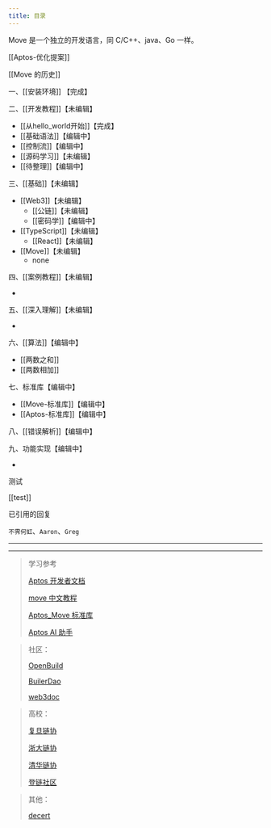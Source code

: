 ```yaml
---
title: 目录
---
```


Move 是一个独立的开发语言，同 C/C++、java、Go 一样。

[[Aptos-优化提案]]

[[Move 的历史]]

一、[[安装环境]] 【完成】

二、[[开发教程]]【未编辑】

- [[从hello_world开始]]【完成】
- [[基础语法]]【编辑中】
- [[控制流]]【编辑中】
- [[源码学习]]【未编辑】
- [[待整理]]【编辑中】



三、[[基础]]【未编辑】

- [[Web3]]【未编辑】
    - [[公链]]【未编辑】
    - [[密码学]]【编辑中】
- [[TypeScript]]【未编辑】
    - [[React]]【未编辑】
- [[Move]]【未编辑】
    - none

四、[[案例教程]]【未编辑】

- 

五、[[深入理解]]【未编辑】

- 

六、[[算法]]【编辑中】

- [[两数之和]]
- [[两数相加]]

七、标准库【编辑中】

- [[Move-标准库]]【编辑中】
- [[Aptos-标准库]]【编辑中】

八、[[错误解析]]【编辑中】

九、功能实现【编辑中】

- 

测试

[[test]]



已引用的回复

`不霁何虹`、`Aaron`、`Greg`



---

---

> 学习参考
>
> [Aptos 开发者文档](https://gushi10546.gitbook.io/aptos-kai-fa-zhe-wen-dang/kai-fa-zhe-jiao-cheng/ni-de-di-yi-bi-jiao-yi)
>
> [move 中文教程](https://move-dao.github.io/move-book-zh/move-tutorial.html)
>
> [Aptos_Move 标准库](https://aptos.dev/reference/move/)
>
> [Aptos AI 助手](https://assistant.aptosfoundation.org)


> 社区：
>
> [OpenBuild](https://openbuild.xyz)
>
> [BuilerDao](https://buidlerdao.xyz)
>
> [web3doc](https://aptos.web3doc.top/guides/getting-started)
>


> 高校：
>
> [复旦链协](https://www.fudanblockchain.club)
>
> [浙大链协](https://zjubcadocs.readthedocs.io/zh-cn/)
>
> [清华链协](https://www.thubadao.xyz/aboutus)
>
> [登链社区](https://learnblockchain.cn)
>


> 其他：
>
> [decert](https://decert.me/)